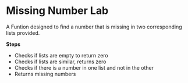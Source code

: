 # Missing Number Lab
A Funtion designed to find a number that is missing in two corresponding lists provided.

**Steps**
* Checks if lists are empty to return zero
* Checks if lists are similar, returns zero
* Checks if there is a number in one list and not in the other
* Returns missing numbers
